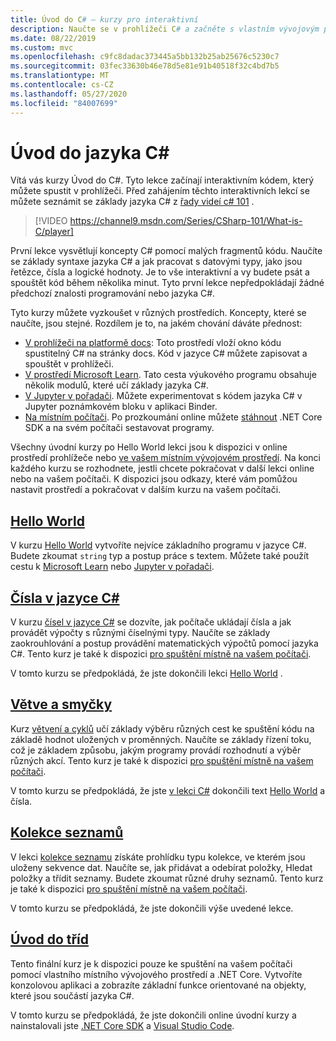 ```yaml
---
title: Úvod do C# – kurzy pro interaktivní
description: Naučte se v prohlížeči C# a začněte s vlastním vývojovým prostředím.
ms.date: 08/22/2019
ms.custom: mvc
ms.openlocfilehash: c9fc8dadac373445a5bb132b25ab25676c5230c7
ms.sourcegitcommit: 03fec33630b46e78d5e81e91b40518f32c4bd7b5
ms.translationtype: MT
ms.contentlocale: cs-CZ
ms.lasthandoff: 05/27/2020
ms.locfileid: "84007699"
---
```

# <a name="introduction-to-c"></a>Úvod do jazyka C\#

Vítá vás kurzy Úvod do C#. Tyto lekce začínají interaktivním kódem, který můžete spustit v prohlížeči. Před zahájením těchto interaktivních lekcí se můžete seznámit se základy jazyka C# z [řady videí c# 101](https://aka.ms/dotnet3-csharp) .

> [!VIDEO https://channel9.msdn.com/Series/CSharp-101/What-is-C/player]

První lekce vysvětlují koncepty C# pomocí malých fragmentů kódu. Naučíte se základy syntaxe jazyka C# a jak pracovat s datovými typy, jako jsou řetězce, čísla a logické hodnoty. Je to vše interaktivní a vy budete psát a spouštět kód během několika minut. Tyto první lekce nepředpokládají žádné předchozí znalosti programování nebo jazyka C#.

Tyto kurzy můžete vyzkoušet v různých prostředích. Koncepty, které se naučíte, jsou stejné. Rozdílem je to, na jakém chování dáváte přednost:

- [V prohlížeči na platformě docs](hello-world.yml): Toto prostředí vloží okno kódu spustitelný C# na stránky docs. Kód v jazyce C# můžete zapisovat a spouštět v prohlížeči.
- [V prostředí Microsoft Learn](https://docs.microsoft.com/learn/paths/csharp-first-steps/). Tato cesta výukového programu obsahuje několik modulů, které učí základy jazyka C#.
- [V Jupyter v pořadači](https://mybinder.org/v2/gh/dotnet/try-samples/master?filepath=hello-csharp%2Fhello-world.ipynb). Můžete experimentovat s kódem jazyka C# v Jupyter poznámkovém bloku v aplikaci Binder.
- [Na místním počítači](numbers-in-csharp-local.md). Po prozkoumání online můžete [stáhnout](https://dotnet.microsoft.com/download) .NET Core SDK a na svém počítači sestavovat programy.

Všechny úvodní kurzy po Hello World lekci jsou k dispozici v online prostředí prohlížeče nebo [ve vašem místním vývojovém prostředí](local-environment.md). Na konci každého kurzu se rozhodnete, jestli chcete pokračovat v další lekci online nebo na vašem počítači. K dispozici jsou odkazy, které vám pomůžou nastavit prostředí a pokračovat v dalším kurzu na vašem počítači.

## <a name="hello-world"></a>[Hello World](hello-world.yml)

V kurzu [Hello World](hello-world.yml) vytvoříte nejvíce základního programu v jazyce C#. Budete zkoumat `string` typ a postup práce s textem. Můžete také použít cestu k [Microsoft Learn](https://docs.microsoft.com/learn/paths/csharp-first-steps/) nebo [Jupyter v pořadači](https://mybinder.org/v2/gh/dotnet/try-samples/master?filepath=hello-csharp%2Fhello-world.ipynb).

## <a name="numbers-in-c"></a>[Čísla v jazyce C#](numbers-in-csharp.yml)

V kurzu [čísel v jazyce C#](numbers-in-csharp.yml) se dozvíte, jak počítače ukládají čísla a jak provádět výpočty s různými číselnými typy. Naučíte se základy zaokrouhlování a postup provádění matematických výpočtů pomocí jazyka C#. Tento kurz je také k dispozici [pro spuštění místně na vašem počítači](numbers-in-csharp-local.md).

V tomto kurzu se předpokládá, že jste dokončili lekci [Hello World](hello-world.yml) .

## <a name="branches-and-loops"></a>[Větve a smyčky](branches-and-loops.yml)

Kurz [větvení a cyklů](branches-and-loops.yml) učí základy výběru různých cest ke spuštění kódu na základě hodnot uložených v proměnných. Naučíte se základy řízení toku, což je základem způsobu, jakým programy provádí rozhodnutí a výběr různých akcí. Tento kurz je také k dispozici [pro spuštění místně na vašem počítači](branches-and-loops-local.md).

V tomto kurzu se předpokládá, že jste [v lekci C#](numbers-in-csharp.yml) dokončili text [Hello World](hello-world.yml) a čísla.

## <a name="list-collection"></a>[Kolekce seznamů](list-collection.yml)

V lekci [kolekce seznamu](list-collection.yml) získáte prohlídku typu kolekce, ve kterém jsou uloženy sekvence dat. Naučíte se, jak přidávat a odebírat položky, Hledat položky a třídit seznamy. Budete zkoumat různé druhy seznamů. Tento kurz je také k dispozici [pro spuštění místně na vašem počítači](arrays-and-collections.md).

V tomto kurzu se předpokládá, že jste dokončili výše uvedené lekce.

## <a name="introduction-to-classes"></a>[Úvod do tříd](introduction-to-classes.md)

Tento finální kurz je k dispozici pouze ke spuštění na vašem počítači pomocí vlastního místního vývojového prostředí a .NET Core.
Vytvoříte konzolovou aplikaci a zobrazíte základní funkce orientované na objekty, které jsou součástí jazyka C#.

V tomto kurzu se předpokládá, že jste dokončili online úvodní kurzy a nainstalovali jste [.NET Core SDK](https://dotnet.microsoft.com/download) a [Visual Studio Code](https://code.visualstudio.com/).
